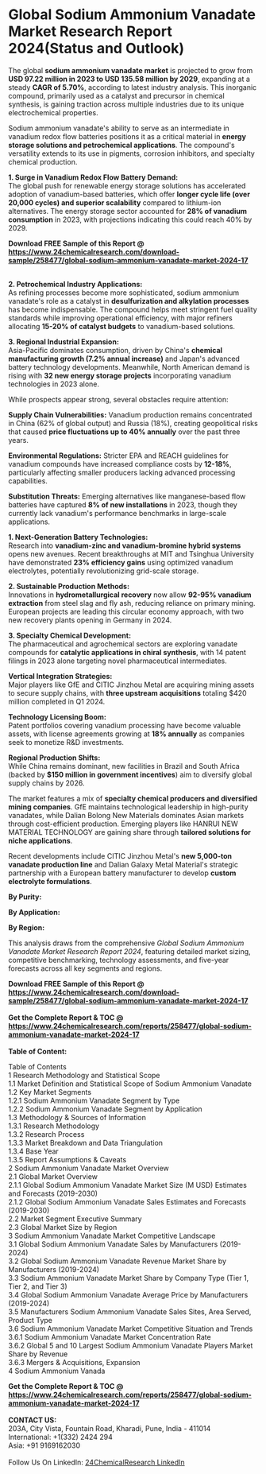 <h1>Global Sodium Ammonium Vanadate Market Research Report 2024(Status and Outlook)</h1><p>The global <strong>sodium ammonium vanadate market</strong> is projected to grow from <strong>USD 97.22 million in 2023 to USD 135.58 million by 2029</strong>, expanding at a steady <strong>CAGR of 5.70%</strong>, according to latest industry analysis. This inorganic compound, primarily used as a catalyst and precursor in chemical synthesis, is gaining traction across multiple industries due to its unique electrochemical properties.</p><p>Sodium ammonium vanadate's ability to serve as an intermediate in vanadium redox flow batteries positions it as a critical material in <strong>energy storage solutions and petrochemical applications</strong>. The compound's versatility extends to its use in pigments, corrosion inhibitors, and specialty chemical production.</p><p><strong>1. Surge in Vanadium Redox Flow Battery Demand:</strong><br>
The global push for renewable energy storage solutions has accelerated adoption of vanadium-based batteries, which offer <strong>longer cycle life (over 20,000 cycles) and superior scalability</strong> compared to lithium-ion alternatives. The energy storage sector accounted for <strong>28% of vanadium consumption</strong> in 2023, with projections indicating this could reach 40% by 2029.</p><div><b>Download FREE Sample of this Report @ 
            <a href="https://www.24chemicalresearch.com/download-sample/258477/global-sodium-ammonium-vanadate-market-2024-17">
            https://www.24chemicalresearch.com/download-sample/258477/global-sodium-ammonium-vanadate-market-2024-17</a></b></div><br><p><strong>2. Petrochemical Industry Applications:</strong><br>
As refining processes become more sophisticated, sodium ammonium vanadate's role as a catalyst in <strong>desulfurization and alkylation processes</strong> has become indispensable. The compound helps meet stringent fuel quality standards while improving operational efficiency, with major refiners allocating <strong>15-20% of catalyst budgets</strong> to vanadium-based solutions.</p><p><strong>3. Regional Industrial Expansion:</strong><br>
Asia-Pacific dominates consumption, driven by China's <strong>chemical manufacturing growth (7.2% annual increase)</strong> and Japan's advanced battery technology developments. Meanwhile, North American demand is rising with <strong>32 new energy storage projects</strong> incorporating vanadium technologies in 2023 alone.</p><p>While prospects appear strong, several obstacles require attention:</p><p><strong>Supply Chain Vulnerabilities:</strong> Vanadium production remains concentrated in China (62% of global output) and Russia (18%), creating geopolitical risks that caused <strong>price fluctuations up to 40% annually</strong> over the past three years.</p><p><strong>Environmental Regulations:</strong> Stricter EPA and REACH guidelines for vanadium compounds have increased compliance costs by <strong>12-18%</strong>, particularly affecting smaller producers lacking advanced processing capabilities.</p><p><strong>Substitution Threats:</strong> Emerging alternatives like manganese-based flow batteries have captured <strong>8% of new installations</strong> in 2023, though they currently lack vanadium's performance benchmarks in large-scale applications.</p><p><strong>1. Next-Generation Battery Technologies:</strong><br>
Research into <strong>vanadium-zinc and vanadium-bromine hybrid systems</strong> opens new avenues. Recent breakthroughs at MIT and Tsinghua University have demonstrated <strong>23% efficiency gains</strong> using optimized vanadium electrolytes, potentially revolutionizing grid-scale storage.</p><p><strong>2. Sustainable Production Methods:</strong><br>
Innovations in <strong>hydrometallurgical recovery</strong> now allow <strong>92-95% vanadium extraction</strong> from steel slag and fly ash, reducing reliance on primary mining. European projects are leading this circular economy approach, with two new recovery plants opening in Germany in 2024.</p><p><strong>3. Specialty Chemical Development:</strong><br>
The pharmaceutical and agrochemical sectors are exploring vanadate compounds for <strong>catalytic applications in chiral synthesis</strong>, with 14 patent filings in 2023 alone targeting novel pharmaceutical intermediates.</p><p><strong>Vertical Integration Strategies:</strong><br>
	Major players like GfE and CITIC Jinzhou Metal are acquiring mining assets to secure supply chains, with <strong>three upstream acquisitions</strong> totaling $420 million completed in Q1 2024.</p><p><strong>Technology Licensing Boom:</strong><br>
	Patent portfolios covering vanadium processing have become valuable assets, with license agreements growing at <strong>18% annually</strong> as companies seek to monetize R&amp;D investments.</p><p><strong>Regional Production Shifts:</strong><br>
	While China remains dominant, new facilities in Brazil and South Africa (backed by <strong>$150 million in government incentives</strong>) aim to diversify global supply chains by 2026.</p><p>The market features a mix of <strong>specialty chemical producers and diversified mining companies</strong>. GfE maintains technological leadership in high-purity vanadates, while Dalian Bolong New Materials dominates Asian markets through cost-efficient production. Emerging players like HANRUI NEW MATERIAL TECHNOLOGY are gaining share through <strong>tailored solutions for niche applications</strong>.</p><p>Recent developments include CITIC Jinzhou Metal's <strong>new 5,000-ton vanadate production line</strong> and Dalian Galaxy Metal Material's strategic partnership with a European battery manufacturer to develop <strong>custom electrolyte formulations</strong>.</p><p><strong>By Purity:</strong></p><p><strong>By Application:</strong></p><p><strong>By Region:</strong></p><p>This analysis draws from the comprehensive <em>Global Sodium Ammonium Vanadate Market Research Report 2024</em>, featuring detailed market sizing, competitive benchmarking, technology assessments, and five-year forecasts across all key segments and regions.</p><div><b>Download FREE Sample of this Report @ 
            <a href="https://www.24chemicalresearch.com/download-sample/258477/global-sodium-ammonium-vanadate-market-2024-17">
            https://www.24chemicalresearch.com/download-sample/258477/global-sodium-ammonium-vanadate-market-2024-17</a></b></div><br><div><b>Get the Complete Report & TOC @ 
            <a href="https://www.24chemicalresearch.com/reports/258477/global-sodium-ammonium-vanadate-market-2024-17">
            https://www.24chemicalresearch.com/reports/258477/global-sodium-ammonium-vanadate-market-2024-17</a></b></div><br>
            <b>Table of Content:</b><p>Table of Contents<br />
1 Research Methodology and Statistical Scope<br />
1.1 Market Definition and Statistical Scope of Sodium Ammonium Vanadate<br />
1.2 Key Market Segments<br />
1.2.1 Sodium Ammonium Vanadate Segment by Type<br />
1.2.2 Sodium Ammonium Vanadate Segment by Application<br />
1.3 Methodology & Sources of Information<br />
1.3.1 Research Methodology<br />
1.3.2 Research Process<br />
1.3.3 Market Breakdown and Data Triangulation<br />
1.3.4 Base Year<br />
1.3.5 Report Assumptions & Caveats<br />
2 Sodium Ammonium Vanadate Market Overview<br />
2.1 Global Market Overview<br />
2.1.1 Global Sodium Ammonium Vanadate Market Size (M USD) Estimates and Forecasts (2019-2030)<br />
2.1.2 Global Sodium Ammonium Vanadate Sales Estimates and Forecasts (2019-2030)<br />
2.2 Market Segment Executive Summary<br />
2.3 Global Market Size by Region<br />
3 Sodium Ammonium Vanadate Market Competitive Landscape<br />
3.1 Global Sodium Ammonium Vanadate Sales by Manufacturers (2019-2024)<br />
3.2 Global Sodium Ammonium Vanadate Revenue Market Share by Manufacturers (2019-2024)<br />
3.3 Sodium Ammonium Vanadate Market Share by Company Type (Tier 1, Tier 2, and Tier 3)<br />
3.4 Global Sodium Ammonium Vanadate Average Price by Manufacturers (2019-2024)<br />
3.5 Manufacturers Sodium Ammonium Vanadate Sales Sites, Area Served, Product Type<br />
3.6 Sodium Ammonium Vanadate Market Competitive Situation and Trends<br />
3.6.1 Sodium Ammonium Vanadate Market Concentration Rate<br />
3.6.2 Global 5 and 10 Largest Sodium Ammonium Vanadate Players Market Share by Revenue<br />
3.6.3 Mergers & Acquisitions, Expansion<br />
4 Sodium Ammonium Vanada</p><div><b>Get the Complete Report & TOC @ 
            <a href="https://www.24chemicalresearch.com/reports/258477/global-sodium-ammonium-vanadate-market-2024-17">
            https://www.24chemicalresearch.com/reports/258477/global-sodium-ammonium-vanadate-market-2024-17</a></b></div><br><b>CONTACT US:</b><br>
            203A, City Vista, Fountain Road, Kharadi, Pune, India - 411014<br>
            International: +1(332) 2424 294<br>
            Asia: +91 9169162030 <br><br>
            Follow Us On LinkedIn: <a href="https://www.linkedin.com/company/24chemicalresearch/">24ChemicalResearch LinkedIn</a>